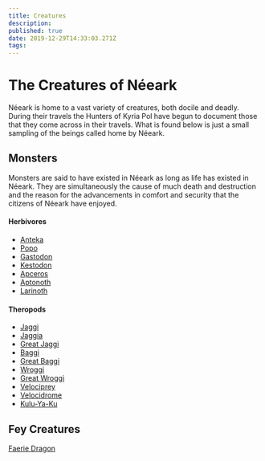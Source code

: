 ```yaml
---
title: Creatures
description: 
published: true
date: 2019-12-29T14:33:03.271Z
tags: 
---
```


# The Creatures of Néeark
Néeark is home to a vast variety of creatures, both docile and deadly. During their travels the Hunters of Kyria Pol have begun to document those that they come across in their travels. What is found below is just a small sampling of the beings called home by Néeark.

## Monsters
Monsters are said to have existed in Néeark as long as life has existed in Néeark. They are simultaneously the cause of much death and destruction and the reason for the advancements in comfort and security that the citizens of Néeark have enjoyed.

#### Herbivores
* [Anteka](/creatures/anteka)
* [Popo](/creatures/popo)
* [Gastodon](/creatures/gastodon)
* [Kestodon](/creatures/kestodon)
* [Apceros](/creatures/apceros)
* [Aptonoth](/creatures/aptonoth)
* [Larinoth](/creatures/larinoth)

#### Theropods
* [Jaggi](/creatures/jaggi)
* [Jaggia](/creatures/jaggia)
* [Great Jaggi](/creatures/great)
* [Baggi](/creatures/baggi)
* [Great Baggi](/creatures/great)
* [Wroggi](/creatures/wroggi)
* [Great Wroggi](/creatures/great)
* [Velociprey](/creatures/velociprey)
* [Velocidrome](/creatures/velocidrome)
* [Kulu-Ya-Ku](/creatures/kulu-ya-ku)

## Fey Creatures
[Faerie Dragon](/creatures/faerie-dragon)
